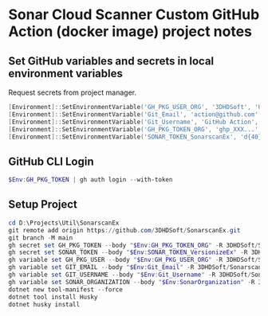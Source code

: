 # Sonar Cloud Scanner Custom GitHub Action (docker image) project notes

## Set GitHub variables and secrets in local environment variables

Request secrets from project manager.

```powershell
[Environment]::SetEnvironmentVariable('GH_PKG_USER_ORG', '3DHDSoft', 'User')
[Environment]::SetEnvironmentVariable('Git_Email', 'action@github.com', 'User')
[Environment]::SetEnvironmentVariable('Git_Username', 'GitHub Action', 'User')
[Environment]::SetEnvironmentVariable('GH_PKG_TOKEN_ORG', 'ghp_XXX...', 'User')
[Environment]::SetEnvironmentVariable('SONAR_TOKEN_SonarscanEx', 'd{40}', 'User')
```

## GitHub CLI Login

```powershell
$Env:GH_PKG_TOKEN | gh auth login --with-token
```

## Setup Project

```powershell
cd D:\Projects\Util\SonarscanEx
git remote add origin https://github.com/3DHDSoft/SonarscanEx.git
git branch -M main
gh secret set GH_PKG_TOKEN --body "$Env:GH_PKG_TOKEN_ORG" -R 3DHDSoft/SonarscanEx
gh secret set SONAR_TOKEN --body "$Env:SONAR_TOKEN_VersionizeEx" -R 3DHDSoft/SonarscanEx
gh variable set GH_PKG_USER --body "$Env:GH_PKG_USER_ORG" -R 3DHDSoft/SonarscanEx
gh variable set GIT_EMAIL --body "$Env:Git_Email" -R 3DHDSoft/SonarscanEx
gh variable set GIT_USERNAME --body "$Env:Git_Username" -R 3DHDSoft/SonarscanEx
gh variable set SONAR_ORGANIZATION --body "$Env:SonarOrganization" -R 3DHDSoft/SonarscanEx
dotnet new tool-manifest --force
dotnet tool install Husky
dotnet husky install
```

